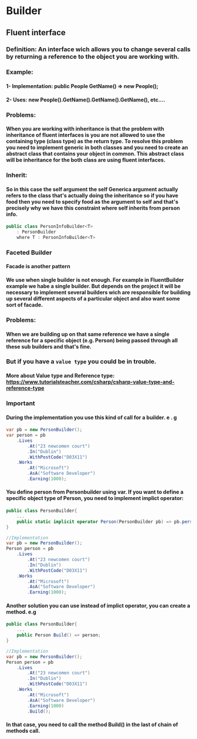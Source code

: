 # Builder
## Fluent interface
### Definition: An interface wich allows you to change several calls by returning a reference to the object you are working with.
### Example:
####    1- Implementation: public People GetName() => new People();
####    2- Uses: new People().GetName().GetName().GetName(), etc....

### Problems:
#### When you are working with inheritance is that the problem with inheritance of fluent interfaces is you are not allowed to use the containing type (class type) as the return type. To resolve this problem you need to implement generic in both classes and you need to create an abstract class that contains your object in common. This abstract class will be inheritance for the both class are using fluent interfaces.

### Inherit:
#### So in this case the self argument the self Generica argument actually refers to the class that's actually doing the inheritance so if you have food then you need to specify food as the argument to self and that's precisely why we have this constraint where self inherits from person info.
```c#
public class PersonInfoBuilder<T>
    : PersonBuilder
    where T : PersonInfoBuilder<T>
```


### Faceted Builder
#### Facade is another pattern
#### We use when single builder is not enough. For example in FluentBuilder example we habe a single builder. But depends on the project it will be necessary to implement several builders wich are responsible for building up several different aspects of a particular object and also want some sort of facade.

### Problems:
#### When we are building up on that same reference we have a single reference for a specific object (e.g. Person) being passed through all these sub builders and that's fine.
### But if you have a `value type` you could be in trouble.

#### More about Value type and Reference type: https://www.tutorialsteacher.com/csharp/csharp-value-type-and-reference-type

### Important
#### During the implementation you use this kind of call for a builder. e . g

```c#
var pb = new PersonBuilder();
var person = pb
    .Lives
        .At("23 newcomen court")
        .In("Dublin")
        .WithPostCode("D03X11")
    .Works
        .At("Microsoft")
        .AsA("Software Developer")
        .Earning(1000);
```
#### You define person from Personbuilder using var. If you want to define a specific object type of Person, you need to implement implict operator:

```c#
public class PersonBuilder{
    ...
    public static implicit operator Person(PersonBuilder pb) => pb.person; 
}

//Implementation
var pb = new PersonBuilder();
Person person = pb
    .Lives
        .At("23 newcomen court")
        .In("Dublin")
        .WithPostCode("D03X11")
    .Works
        .At("Microsoft")
        .AsA("Software Developer")
        .Earning(1000);
```

#### Another solution you can use instead of implict operator, you can create a method. e.g

```c#
public class PersonBuilder{
    ...
    public Person Build() => person; 
}

//Implementation
var pb = new PersonBuilder();
Person person = pb
    .Lives
        .At("23 newcomen court")
        .In("Dublin")
        .WithPostCode("D03X11")
    .Works
        .At("Microsoft")
        .AsA("Software Developer")
        .Earning(1000)
        .Build();
```
#### In that case, you need to call the method Build() in the last of chain of methods call.